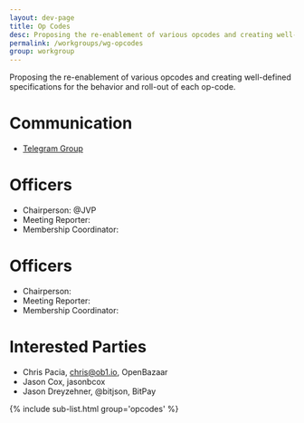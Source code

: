```yaml
---
layout: dev-page
title: Op Codes
desc: Proposing the re-enablement of various opcodes and creating well-defined specifications for the behavior and roll-out of each op-code.
permalink: /workgroups/wg-opcodes
group: workgroup
---
```


Proposing the re-enablement of various opcodes and creating well-defined
specifications for the behavior and roll-out of each op-code.

# Communication

* [Telegram Group](https://t.me/joinchat/HCYr503bdcWunfULXzvkNg)

# Officers

 * Chairperson: @JVP
 * Meeting Reporter:
 * Membership Coordinator:

# Officers

 * Chairperson: 
 * Meeting Reporter:
 * Membership Coordinator: 

# Interested Parties
- Chris Pacia, chris@ob1.io, OpenBazaar
- Jason Cox, jasonbcox
- Jason Dreyzehner, @bitjson, BitPay


{% include sub-list.html group='opcodes' %}
